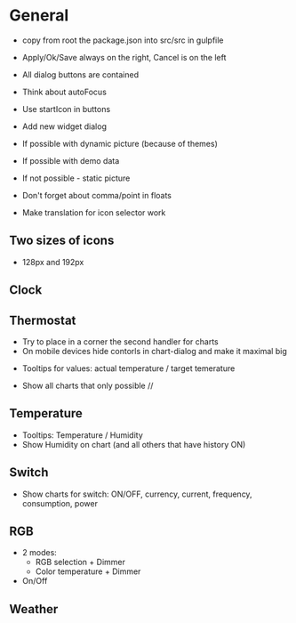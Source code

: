 # General
- copy from root the package.json into src/src in gulpfile
- Apply/Ok/Save always on the right, Cancel is on the left
- All dialog buttons are contained
- Think about autoFocus
- Use startIcon in buttons

- Add new widget dialog
 - If possible with dynamic picture (because of themes)
 - If possible with demo data
 - If not possible - static picture

- Don't forget about comma/point in floats

- Make translation for icon selector work

## Two sizes of icons
- 128px and 192px

## Clock
## Thermostat
- Try to place in a corner the second handler for charts
- On mobile devices hide contorls in chart-dialog and make it maximal big
<!-- - Support Party -->
<!-- - Support humidity in control dialog (with possibility to open the chart) -->
- Tooltips for values: actual temperature / target temerature
<!-- - Show valid comma/point by control of thermosat -->
- Show all charts that only possible //

## Temperature
- Tooltips: Temperature / Humidity
- Show Humidity on chart (and all others that have history ON)

## Switch
- Show charts for switch: ON/OFF, currency, current, frequency, consumption, power

## RGB
- 2 modes:
  - RGB selection + Dimmer
  - Color temperature + Dimmer
- On/Off  

## Weather